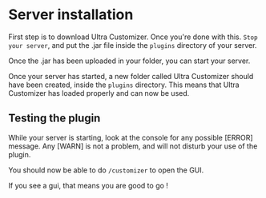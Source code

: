 # Server installation
First step is to download Ultra Customizer. Once you're done with this. `Stop your server`, and put the .jar file inside the `plugins` directory of your server.
<br>

Once the .jar has been uploaded in your folder, you can start your server.
<br>

Once your server has started, a new folder called Ultra Customizer should have been created, inside the `plugins` directory. This means that Ultra Customizer has loaded properly and can now be used.
<br>

## Testing the plugin
While your server is starting, look at the console for any possible [ERROR] message. Any [WARN] is not a problem, and will not disturb your use of the plugin.

You should now be able to do `/customizer` to open the GUI.

If you see a gui, that means you are good to go !
